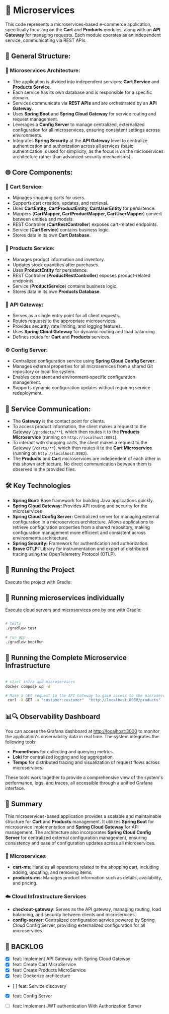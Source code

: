 # 🔗 Microservices

This code represents a microservices-based e-commerce application, specifically focusing on the **Cart** and **Products** modules, along with an **API Gateway** for managing requests. Each module operates as an independent service, communicating via REST APIs.

## 📂 General Structure:

### 🔹 Microservices Architecture:
- The application is divided into independent services: **Cart Service** and **Products Service**.
- Each service has its own database and is responsible for a specific domain.
- Services communicate via **REST APIs** and are orchestrated by an **API Gateway**.
- Uses **Spring Boot** and **Spring Cloud Gateway** for service routing and request management.
- Leverages a **Config Server** to manage centralized, externalized configuration for all microservices, ensuring consistent settings across environments.
- Integrates **Spring Security** at the **API Gateway** level to centralize authentication and authorization across all services (basic authentication is used for simplicity, as the focus is on the microservices architecture rather than advanced security mechanisms).



## 🌐 Core Components:

### 🛒 Cart Service:
- Manages shopping carts for users.
- Supports cart creation, updates, and retrieval.
- Uses **CartEntity, CartProductEntity, CartUserEntity** for persistence.
- Mappers (**CartMapper, CartProductMapper, CartUserMapper**) convert between entities and models.
- REST Controller (**CartRestController**) exposes cart-related endpoints.
- Service (**CartService**) contains business logic.
- Stores data in its own **Cart Database**.

### 🏬 Products Service:
- Manages product information and inventory.
- Updates stock quantities after purchases.
- Uses **ProductEntity** for persistence.
- REST Controller (**ProductRestController**) exposes product-related endpoints.
- Service (**ProductService**) contains business logic.
- Stores data in its own **Products Database**.

### 🚀 API Gateway:
- Serves as a single entry point for all client requests.
- Routes requests to the appropriate microservices.
- Provides security, rate limiting, and logging features.
- Uses **Spring Cloud Gateway** for dynamic routing and load balancing.
- Defines routes for **Cart** and **Products** services.

### ⚙️ Config Server:
- Centralized configuration service using **Spring Cloud Config Server**.
- Manages external properties for all microservices from a shared Git repository or local file system.
- Enables consistent and environment-specific configuration management.
- Supports dynamic configuration updates without requiring service redeployment.

## 🔗 Service Communication:
- The **Gateway** is the contact point for clients.
- To access product information, the client makes a request to the Gateway (`/products/**`), which then routes it to the **Products Microservice** (running on `http://localhost:8081`).
- To interact with shopping carts, the client makes a request to the Gateway (`/carts/**`), which then routes it to the **Cart Microservice** (running on `http://localhost:8082`).
- The **Products** and **Cart** microservices are independent of each other in this shown architecture. No direct communication between them is observed in the provided files.

## 🛠️ Key Technologies

- **Spring Boot:** Base framework for building Java applications quickly.
- **Spring Cloud Gateway:** Provides API routing and security for the microservices 
- **Spring Cloud Config Server:** Centralized server for managing external configuration in a microservices architecture. Allows applications to retrieve configuration properties from a shared repository, making configuration management more efficient and consistent across environments.architecture.
- **Spring Security:** Framework for authentication and authorization.
- **Brave OTLP:** Library for instrumentation and export of distributed tracing using the OpenTelemetry Protocol (OTLP).




## 🔧 Running the Project

Execute the project with Gradle:

## 📌 Running microservices individually

Execute cloud servers and microservices one by one with Gradle:

```bash

# tests
./gradlew test

# run app
./gradlew bootRun

```

## 🚀 Running the Complete Microservice Infrastructure

```bash

# start infra and microservices
docker compose up -d

# Make a GET request to the API Gateway to gain access to the microservices.
 curl -X GET -u "customer:customer"  "http://localhost:8080/products" -v

```



## 📊🔍 Observability Dashboard

You can access the Grafana dashboard at [http://localhost:3000](http://localhost:3000) to monitor the application's observability data in real time. The system integrates the following tools:

- **Prometheus** for collecting and querying metrics.
- **Loki** for centralized logging and log aggregation.
- **Tempo** for distributed tracing and visualization of request flows across microservices.

These tools work together to provide a comprehensive view of the system's performance, logs, and traces, all accessible through a unified Grafana interface.

## 📌 Summary
This microservices-based application provides a scalable and maintainable structure for **Cart** and **Products** management. It utilizes **Spring Boot** for microservice implementation and **Spring Cloud Gateway** for API management. The architecture also incorporates **Spring Cloud Config Server** for centralized external configuration management, ensuring consistency and ease of configuration updates across all microservices.

### 🧩 Microservices

- **cart-ms**: Handles all operations related to the shopping cart, including adding, updating, and removing items.
- **products-ms**: Manages product information such as details, availability, and pricing.

### ☁️ Cloud Infrastructure Services

- **checkout-gateway**: Serves as the API gateway, managing routing, load balancing, and security between clients and microservices.
- **config-server**: Centralized configuration service powered by Spring Cloud Config Server, providing externalized configuration for all microservices.

## 📌 BACKLOG
- [x] feat: Implement API Gateway with Spring Cloud Gateway
- [x] feat: Create Cart MicroService
- [x] feat: Create Products MicroService
- [x] feat: Dockerize architecture
- [ ] feat: Service discovery
- [x] feat: Config Server
- [ ] feat: Implement JWT authentication With Authorization Server


